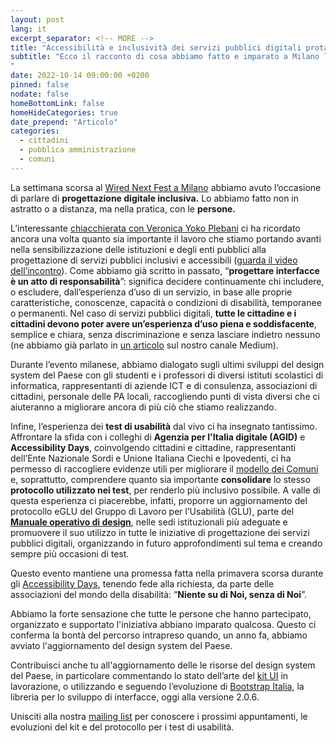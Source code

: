```yaml
---
layout: post
lang: it
excerpt_separator: <!-- MORE -->
title: "Accessibilità e inclusività dei servizi pubblici digitali protagoniste al Wired Next Fest"
subtitle: "Ecco il racconto di cosa abbiamo fatto e imparato a Milano lo scorso 7 e 8 ottobre
"
date: 2022-10-14 09:00:00 +0200
pinned: false
nodate: false
homeBottomLink: false
homeHideCategories: true
date_prepend: "Articolo"
categories:
  - cittadini
  - pubblica amministrazione
  - comuni
---
```


<!-- MORE -->
La settimana scorsa al [Wired Next Fest a Milano](https://designers.italia.it/notizie/designers-italia-wired-next-fest/) abbiamo avuto l’occasione di parlare di **progettazione digitale inclusiva.** Lo abbiamo fatto non in astratto o a distanza, ma nella pratica, con le **persone.** 

L’interessante [chiacchierata con Veronica Yoko Plebani](https://www.wired.it/article/wired-next-fest-veronica-yoko-plebani-marco-maria-pedrazzo-inclusione/) ci ha ricordato ancora una volta quanto sia importante il lavoro che stiamo portando avanti nella sensibilizzazione delle istituzioni e degli enti pubblici alla progettazione di servizi pubblici inclusivi e accessibili ([guarda il video dell’incontro](https://www.linkedin.com/video/live/urn:li:ugcPost:6984180474311028736/)). Come abbiamo già scritto in passato, “**progettare interfacce è un atto di responsabilità**”: significa decidere continuamente chi includere, o escludere, dall’esperienza d’uso di un servizio, in base alle proprie caratteristiche, conoscenze, capacità o condizioni di disabilità, temporanee o permanenti. Nel caso di servizi pubblici digitali, **tutte le cittadine e i cittadini devono poter avere un’esperienza d’uso piena e soddisfacente**, semplice e chiara, senza discriminazione e senza lasciare indietro nessuno (ne abbiamo già parlato in [un articolo](https://medium.com/designers-italia/progettare-con-qualita-accessibilita-al-centro-del-design-system-del-paese-5e3599170099) sul nostro canale Medium).

Durante l’evento milanese, abbiamo dialogato sugli ultimi sviluppi del design system del Paese con gli studenti e i professori di diversi istituti scolastici di informatica, rappresentanti di aziende ICT e di consulenza, associazioni di cittadini, personale delle PA locali, raccogliendo punti di vista diversi che ci aiuteranno a migliorare ancora di più ciò che stiamo realizzando. 

Infine, l’esperienza dei **test di usabilità** dal vivo ci ha insegnato tantissimo. Affrontare la sfida con i colleghi di **Agenzia per l'Italia digitale (AGID)** e **Accessibility Days**, coinvolgendo cittadini e cittadine, rappresentanti dell’Ente Nazionale Sordi e Unione Italiana Ciechi e Ipovedenti, ci ha permesso di raccogliere evidenze utili per migliorare il [modello dei Comuni](https://designers.italia.it/modello/comuni/) e, soprattutto, comprendere quanto sia importante **consolidare** lo stesso **protocollo utilizzato nei test**, per renderlo più inclusivo possibile. A valle di questa esperienza ci piacerebbe, infatti, proporre un aggiornamento del protocollo eGLU del Gruppo di Lavoro per l’Usabilità (GLU), parte del **[Manuale operativo di design](https://designers.italia.it/linee-guida/#manuale)**, nelle sedi istituzionali più adeguate e promuovere il suo utilizzo in tutte le iniziative di progettazione dei servizi pubblici digitali, organizzando in futuro approfondimenti sul tema e creando sempre più occasioni di test. 

Questo evento mantiene una promessa fatta nella primavera scorsa durante gli [Accessibility Days](https://designers.italia.it/notizie/Accessibility-days-2022/), tenendo fede alla richiesta, da parte delle associazioni del mondo della disabilità: “**Niente su di Noi, senza di Noi**”.

Abbiamo la forte sensazione che tutte le persone che hanno partecipato, organizzato e supportato l'iniziativa abbiano imparato qualcosa. Questo ci conferma la bontà del percorso intrapreso quando, un anno fa, abbiamo avviato l'aggiornamento del design system del Paese.

Contribuisci anche tu all'aggiornamento delle le risorse del design system del Paese, in particolare commentando lo stato dell’arte del [kit UI](https://www.figma.com/community/file/1105848677422572920) in lavorazione, o utilizzando e seguendo l’evoluzione di [Bootstrap Italia](https://italia.github.io/bootstrap-italia/), la libreria per lo sviluppo di interfacce, oggi alla versione 2.0.6. 

Unisciti alla nostra [mailing list](https://unisciti.designers.italia.it) per conoscere i prossimi appuntamenti, le evoluzioni del kit e del protocollo per i test di usabilità.